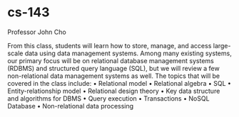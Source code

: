 # cs-143

Professor John Cho

From this class, students will learn how to store, manage, and access large-scale data
using data management systems. Among many existing systems, our primary focus
will be on relational database management systems (RDBMS) and structured query
language (SQL), but we will review a few non-relational data management systems as
well.
The topics that will be covered in the class include:
  • Relational model
  • Relational algebra
  • SQL
  • Entity-relationship model
  • Relational design theory
  • Key data structure and algorithms for DBMS
  • Query execution
  • Transactions
  • NoSQL Database
  • Non-relational data processing
